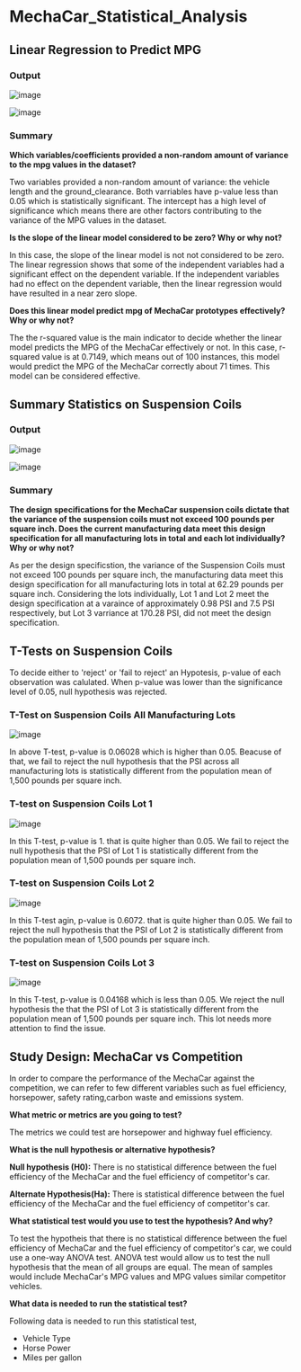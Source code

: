 # MechaCar_Statistical_Analysis


## Linear Regression to Predict MPG

### Output
![image](https://user-images.githubusercontent.com/31812730/206930212-e7fedc6b-7a13-4ef9-a88f-6349393f78d7.png)

![image](https://user-images.githubusercontent.com/31812730/206930241-8b872ad8-2a4d-4fdb-a3e4-a3b36e74cc59.png)

### Summary

**Which variables/coefficients provided a non-random amount of variance to the mpg values in the dataset?**

Two variables provided a non-random amount of variance: the vehicle length and the ground_clearance. Both varriables have p-value less than 0.05 which is statistically significant. The intercept has a high level of significance which means there are other factors contributing to the variance of the MPG values in the dataset.

**Is the slope of the linear model considered to be zero? Why or why not?**

In this case, the slope of the linear model is not not considered to be zero. The linear regression shows that some of the independent variables had a significant effect on the dependent variable. If the independent variables had no effect on the dependent variable, then the linear regression would have resulted in a near zero slope.

**Does this linear model predict mpg of MechaCar prototypes effectively? Why or why not?**

The the r-squared value is the main indicator to decide whether the linear model predicts the MPG of the MechaCar effectively or not. In this case, r-squared value is at 0.7149, which means out of 100 instances, this model would predict the MPG of the MechaCar correctly about 71 times. This model can be considered effective.

## Summary Statistics on Suspension Coils

### Output
![image](https://user-images.githubusercontent.com/31812730/206945058-6fa73c5a-20a9-4202-99d1-81a8d8b44f8c.png)

![image](https://user-images.githubusercontent.com/31812730/206945178-782b2e39-ef9e-455c-9785-d896df942c53.png)

### Summary

**The design specifications for the MechaCar suspension coils dictate that the variance of the suspension coils must not exceed 100 pounds per square inch. Does the current manufacturing data meet this design specification for all manufacturing lots in total and each lot individually? Why or why not?**

As per the design specificstion, the variance of the Suspension Coils must not exceed 100 pounds per square inch, the manufacturing data meet this design specification for all manufacturing lots in total at 62.29 pounds per square inch. Considering the lots individually, Lot 1 and Lot 2 meet the design specification at a varaince of approximately 0.98 PSI and 7.5 PSI respectively, but Lot 3 varriance at 170.28 PSI, did not meet the design specification. 

## T-Tests on Suspension Coils

To decide either to 'reject' or 'fail to reject' an Hypotesis, p-value of each observation was calulated. When p-value was lower than the significance level of 0.05, null hypothesis was rejected.

### T-Test on Suspension Coils All Manufacturing Lots 

![image](https://user-images.githubusercontent.com/31812730/206973114-d2271826-8e81-4ba6-a622-8afddf07cab4.png)

In above T-test, p-value is 0.06028 which is higher than 0.05. Beacuse of that, we fail to reject the null hypothesis that the PSI across all manufacturing lots is statistically different from the population mean of 1,500 pounds per square inch.

### T-test on Suspension Coils Lot 1

![image](https://user-images.githubusercontent.com/31812730/206976326-bbf17225-909b-4e50-ba2f-2d706380920e.png)

In this T-test, p-value is 1. that is quite higher than 0.05. We fail to reject the null hypothesis that the PSI of Lot 1 is statistically different from the population mean of 1,500 pounds per square inch.

### T-test on Suspension Coils Lot 2

![image](https://user-images.githubusercontent.com/31812730/206977443-a306bedf-30b1-476d-b00e-17fdae6ef555.png)

In this T-test agin, p-value is 0.6072. that is quite higher than 0.05. We fail to reject the null hypothesis that the PSI of Lot 2 is statistically different from the population mean of 1,500 pounds per square inch.

### T-test on Suspension Coils Lot 3

![image](https://user-images.githubusercontent.com/31812730/206977617-fb56a359-05bc-4e12-85d4-a58054e8b363.png)

In this T-test, p-value is 0.04168 which is less than 0.05. We reject the null hypothesis the that the PSI of Lot 3 is statistically different from the population mean of 1,500 pounds per square inch. This lot needs more attention to find the issue.

## Study Design: MechaCar vs Competition

In order to compare the performance of the MechaCar against the competition, we can refer to few different variables such as fuel efficiency, horsepower, safety rating,carbon waste and emissions system.

**What metric or metrics are you going to test?**

The metrics we could test are horsepower and highway fuel efficiency.

**What is the null hypothesis or alternative hypothesis?**

**Null hypothesis (H0):** There is no statistical difference between the fuel efficiency of the MechaCar and the fuel efficiency of competitor's car.

**Alternate Hypothesis(Ha):** There is statistical difference between the fuel efficiency of the MechaCar and the fuel efficiency of competitor's car.

**What statistical test would you use to test the hypothesis? And why?**

To test the hypotheis that there is no statistical difference between the fuel efficiency of MechaCar and the fuel efficiency of competitor's car, we could use a one-way ANOVA test. ANOVA test would allow us to test the null hypothesis that the mean of all groups are equal. The mean of samples would include MechaCar's MPG values and MPG values similar competitor vehicles.

**What data is needed to run the statistical test?**

Following data is needed to run this statistical test,
- Vehicle Type
- Horse Power 
- Miles per gallon 

